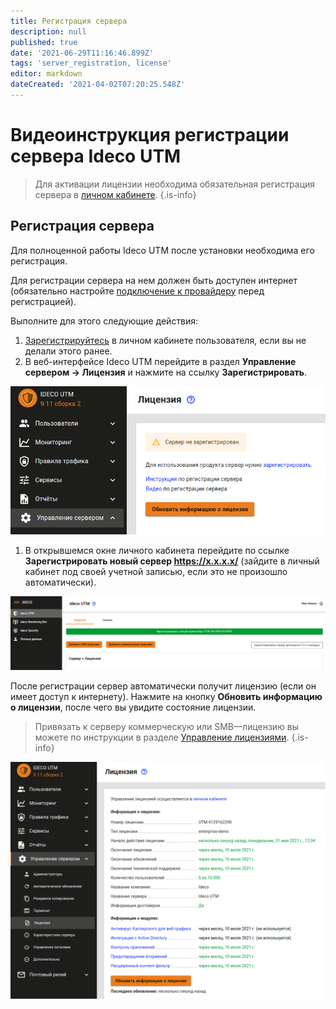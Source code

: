 ```yaml
---
title: Регистрация сервера
description: null
published: true
date: '2021-06-29T11:16:46.899Z'
tags: 'server_registration, license'
editor: markdown
dateCreated: '2021-04-02T07:20:25.548Z'
---
```


# Видеоинструкция регистрации сервера Ideco UTM

> Для активации лицензии необходима обязательная регистрация сервера в [личном кабинете](https://my.ideco.ru/#/login/?next=/utm/license/). {.is-info}

## Регистрация сервера

Для полноценной работы Ideco UTM после установки необходима его регистрация.

Для регистрации сервера на нем должен быть доступен интернет \(обязательно настройте [подключение к провайдеру](https://github.com/ideco-team/docsUTM/tree/c6fdc8e9437797db7478b8404ef059e57173d3af/Настройка/Подключение-к-провайдеру/Подключение-по-Ethernet/README.md) перед регистрацией\).

Выполните для этого следующие действия:

1. [Зарегистрируйтесь](https://my.ideco.ru/#/login/?next=/utm/license/) в личном кабинете пользователя, если вы не делали этого ранее.
2. В веб-интерфейсе Ideco UTM перейдите в раздел **Управление сервером -&gt; Лицензия** и нажмите на ссылку **Зарегистрировать**.

![addlicence9.11.png](../.gitbook/assets/addlicence9.11.png)

1. В открывшемся окне личного кабинета перейдите по ссылке **Зарегистрировать новый сервер https://x.x.x.x/** \(зайдите в личный кабинет под своей учетной записью, если это не произошло автоматически\).

![reg\_new\_srv\_new\_lk.png](../.gitbook/assets/reg_new_srv_new_lk.png)

После регистрации сервер автоматически получит лицензию \(если он имеет доступ к интернету\). Нажмите на кнопку **Обновить информацию о лицензии**, после чего вы увидите состояние лицензии.

> Привязать к серверу коммерческую или SMB—лицензию вы можете по инструкции в разделе [Управление лицензиями](https://github.com/ideco-team/docsUTM/tree/c6fdc8e9437797db7478b8404ef059e57173d3af/Обслуживание/Управление-лицензиями/README.md). {.is-info}

![licenceactive9-11.png](../.gitbook/assets/licenceactive9-11.png)

